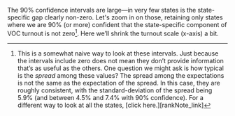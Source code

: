 The 90% confidence intervals are large—in very few states is the state-specific
gap clearly non-zero.  Let's zoom in on those, retaining only
states where we are 90% (or more) confident that the state-specific component of VOC
turnout is not zero[^rankNote].  Here we’ll shrink the turnout scale (x-axis) a bit.

[^rankNote]: This is a somewhat naive way to look at these intervals.  Just because the intervals
include zero does not mean they don’t provide information that’s as useful as the others. One question
we might ask is how typical is the *spread* among these values? The spread among the expectations is
not the same as the expectation of the spread.  In this case, they are roughly consistent, with
the standard-deviation of the spread being 5.9% (and between 4.5% and 7.4% with 90% confidence).
For a different way to look at all the states, [click here.][rankNote_link]
